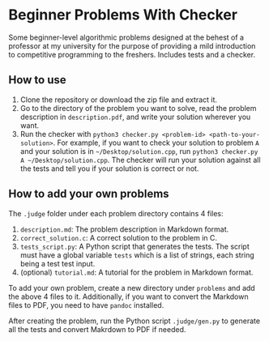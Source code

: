 # Beginner Problems With Checker

Some beginner-level algorithmic problems designed at the behest of a professor at my university for the purpose of providing a mild introduction to competitive programming to the freshers. Includes tests and a checker.

## How to use

1. Clone the repository or download the zip file and extract it.
2. Go to the directory of the problem you want to solve, read the problem description in `description.pdf`, and write your solution wherever you want.
3. Run the checker with `python3 checker.py <problem-id> <path-to-your-solution>`. For example, if you want to check your solution to problem `A` and your solution is in `~/Desktop/solution.cpp`, run `python3 checker.py A ~/Desktop/solution.cpp`. The checker will run your solution against all the tests and tell you if your solution is correct or not.

## How to add your own problems

The `.judge` folder under each problem directory contains 4 files:

1. `description.md`: The problem description in Markdown format.
2. `correct_solution.c`: A correct solution to the problem in C.
3. `tests_script.py`: A Python script that generates the tests. The script must have a global variable `tests` which is a list of strings, each string being a test test input.
4. (optional) `tutorial.md`: A tutorial for the problem in Markdown format.

To add your own problem, create a new directory under `problems` and add the above 4 files to it. Additionally, if you want to convert the Markdown files to PDF, you need to have `pandoc` installed.

After creating the problem, run the Python script `.judge/gen.py` to generate all the tests and convert Makrdown to PDF if needed.
